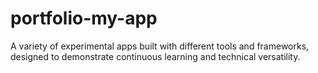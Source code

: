 # portfolio-my-app
A variety of experimental apps built with different tools and frameworks, designed to demonstrate continuous learning and technical versatility.
